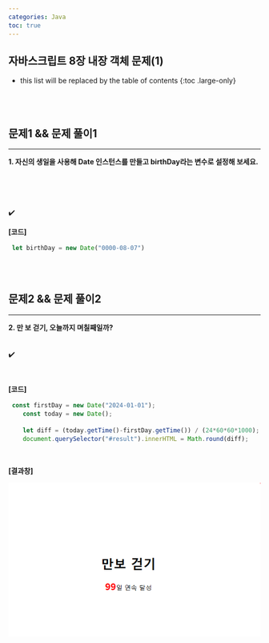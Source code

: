 ```yaml
---
categories: Java
toc: true
---
```


## 자바스크립트 8장 내장 객체 문제(1) 
* this list will be replaced by the table of contents
{:toc .large-only}
  <br> 
  <br>
  <br>
  <br>
 

## 문제1 && 문제 풀이1
___
**1. 자신의 생일을 사용해 Date 인스턴스를 만들고 birthDay라는 변수로 설정해 보세요.** <br>
<br>
<br>




<br>
<br>
✔️
<br>

**[코드]** <br>
```js
 let birthDay = new Date("0000-08-07")
```
<br> 
<br>

## 문제2 && 문제 풀이2
___
**2. 만 보 걷기, 오늘까지 며칠째일까?** <br>
<br>
<br>
✔️

<br>

**[코드]** <br>

```js
 const firstDay = new Date("2024-01-01");
    const today = new Date();

    let diff = (today.getTime()-firstDay.getTime()) / (24*60*60*1000);
    document.querySelector("#result").innerHTML = Math.round(diff);
```
<br>

**[결과창]** <br>

![첨부1](https://github.com/YuiLoong/YuiLoong.github.io/blob/master/assets/img/0409_1.png?raw=true)
<br>
<br>

